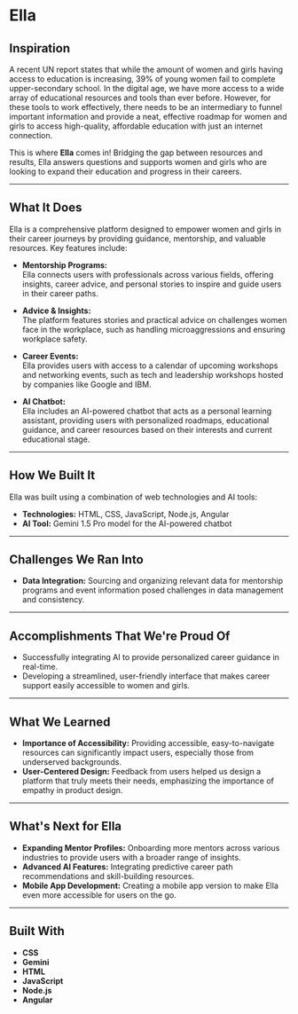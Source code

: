 # Ella

## Inspiration
A recent UN report states that while the amount of women and girls having access to education is increasing, 39% of young women fail to complete upper-secondary school. In the digital age, we have more access to a wide array of educational resources and tools than ever before. However, for these tools to work effectively, there needs to be an intermediary to funnel important information and provide a neat, effective roadmap for women and girls to access high-quality, affordable education with just an internet connection.

This is where **Ella** comes in! Bridging the gap between resources and results, Ella answers questions and supports women and girls who are looking to expand their education and progress in their careers.

---

## What It Does
Ella is a comprehensive platform designed to empower women and girls in their career journeys by providing guidance, mentorship, and valuable resources. Key features include:

- **Mentorship Programs:**  
  Ella connects users with professionals across various fields, offering insights, career advice, and personal stories to inspire and guide users in their career paths.

- **Advice & Insights:**  
  The platform features stories and practical advice on challenges women face in the workplace, such as handling microaggressions and ensuring workplace safety.

- **Career Events:**  
  Ella provides users with access to a calendar of upcoming workshops and networking events, such as tech and leadership workshops hosted by companies like Google and IBM.

- **AI Chatbot:**  
  Ella includes an AI-powered chatbot that acts as a personal learning assistant, providing users with personalized roadmaps, educational guidance, and career resources based on their interests and current educational stage.

---

## How We Built It
Ella was built using a combination of web technologies and AI tools:

- **Technologies:** HTML, CSS, JavaScript, Node.js, Angular  
- **AI Tool:** Gemini 1.5 Pro model for the AI-powered chatbot

---

## Challenges We Ran Into
- **Data Integration:** Sourcing and organizing relevant data for mentorship programs and event information posed challenges in data management and consistency.

---

## Accomplishments That We're Proud Of
- Successfully integrating AI to provide personalized career guidance in real-time.
- Developing a streamlined, user-friendly interface that makes career support easily accessible to women and girls.

---

## What We Learned
- **Importance of Accessibility:** Providing accessible, easy-to-navigate resources can significantly impact users, especially those from underserved backgrounds.
- **User-Centered Design:** Feedback from users helped us design a platform that truly meets their needs, emphasizing the importance of empathy in product design.

---

## What's Next for Ella
- **Expanding Mentor Profiles:** Onboarding more mentors across various industries to provide users with a broader range of insights.
- **Advanced AI Features:** Integrating predictive career path recommendations and skill-building resources.
- **Mobile App Development:** Creating a mobile app version to make Ella even more accessible for users on the go.

---

## Built With
- **CSS**
- **Gemini**
- **HTML**
- **JavaScript**
- **Node.js**
- **Angular**
